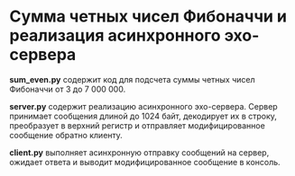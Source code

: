 # Сумма четных чисел Фибоначчи и реализация асинхронного эхо-сервера 
**sum_even.py** содержит код для подсчета суммы четных чисел Фибоначчи от 3 до 7 000 000.

**server.py** содержит реализацию асинхронного эхо-сервера. Сервер принимает сообщения длиной до 1024 байт, декодирует их в строку, преобразует в верхний регистр и отправляет модифицированное сообщение обратно клиенту.

**client.py** выполняет асинхронную отправку сообщений на сервер, ожидает ответа и выводит модифицированное сообщение в консоль.
